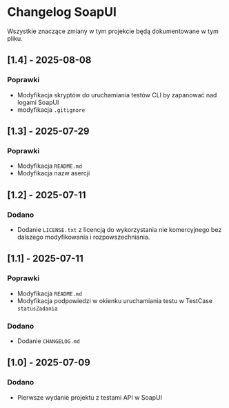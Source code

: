 # Changelog SoapUI

Wszystkie znaczące zmiany w tym projekcie będą dokumentowane w tym pliku.

## [1.4] - 2025-08-08
### Poprawki
- Modyfikacja skryptów do uruchamiania testów CLI by zapanować nad logami SoapUI
- modyfikacja `.gitignore`

## [1.3] - 2025-07-29
### Poprawki
- Modyfikacja `README.md`
- Modyfikacja nazw asercji

## [1.2] - 2025-07-11
### Dodano
- Dodanie `LICENSE.txt` z licencją do wykorzystania nie komercyjnego bez dalszego modyfikowania i rozpowszechniania.

## [1.1] - 2025-07-11
### Poprawki
- Modyfikacja `README.md`
- Modyfikacja podpowiedzi w okienku uruchamiania testu w TestCase `statusZadania`

### Dodano
- Dodanie `CHANGELOG.md`

## [1.0] - 2025-07-09
### Dodano
- Pierwsze wydanie projektu z testami API w SoapUI